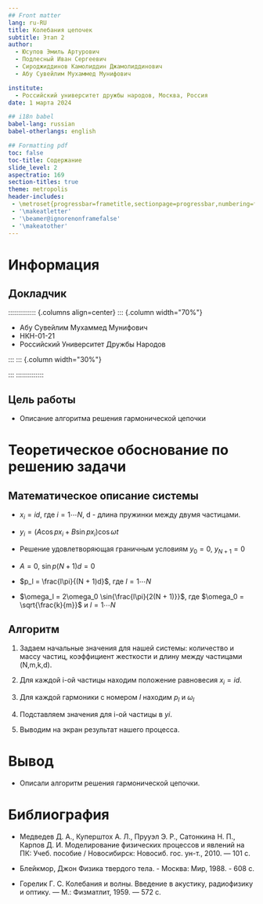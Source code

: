 ```yaml
---
## Front matter
lang: ru-RU
title: Колебания цепочек
subtitle: Этап 2
author:
  - Юсупов Эмиль Артурович
  - Подлесный Иван Сергеевич
  - Сироджиддинов Камолиддин Джамолиддинович
  - Абу Сувейлим Мухаммед Мунифович

institute:
  - Российский университет дружбы народов, Москва, Россия
date: 1 марта 2024

## i18n babel
babel-lang: russian
babel-otherlangs: english

## Formatting pdf
toc: false
toc-title: Содержание
slide_level: 2
aspectratio: 169
section-titles: true
theme: metropolis
header-includes:
 - \metroset{progressbar=frametitle,sectionpage=progressbar,numbering=fraction}
 - '\makeatletter'
 - '\beamer@ignorenonframefalse'
 - '\makeatother'
---
```


# Информация

## Докладчик

:::::::::::::: {.columns align=center}
::: {.column width="70%"}

  * Абу Сувейлим Мухаммед Мунифович
  * НКН-01-21
  * Российский Университет Дружбы Народов

:::
::: {.column width="30%"}

:::
::::::::::::::

## Цель работы

- Описание алгоритма решения гармонической цепочки

# Теоретическое обоснование по решению задачи

## Математическое описание системы

- $x_i = id$, где $i = 1\cdots N$, d - длина пружинки между двумя частицами.

- $y_i = (A \cos{px_i} + B\sin{px_i}) \cos{\omega t}$

- Решение удовлетворяющая граничным условиям $y_0 = 0$, $y_{N+1} =0$

- $A = 0$, $\sin{p(N+1)d} = 0$

- $p_l = \frac{l\pi}{(N + 1)d}$, где $l = 1 \cdots N$

- $\omega_l = 2\omega_0 \sin{\frac{l\pi}{2(N + 1)}}$, где $\omega_0 = \sqrt{\frac{k}{m}}$ и $l = 1 \cdots N$

## Алгоритм

1. Задаем начальные значения для нашей системы: количество и массу частиц, коэффициент жесткости и длину между частицами (N,m,k,d).

2. Для каждой i-ой частицы находим положение равновесия $x_i = id$.

3. Для каждой гармоники с номером $l$ находим $p_l$ и $\omega_l$

4. Подставляем значения для i-ой частицы в $yi$.

5. Выводим на экран результат нашего процесса.

# Вывод

- Описали алгоритм решения гармонической цепочки.

# Библиография
- Медведев Д. А., Куперштох А. Л., Прууэл Э. Р., Сатонкина Н. П., Карпов Д. И. Моделирование физических процессов и явлений на ПК: Учеб. пособие / Новосибирск: Новосиб. гос. ун-т., 2010. — 101 с.

- Блейкмор, Джон Физика твердого тела. - Москва: Мир, 1988. - 608 с.

- Горелик Г. С. Колебания и волны. Введение в акустику, радиофизику и оптику. — М.: Физматлит, 1959. — 572 с.


